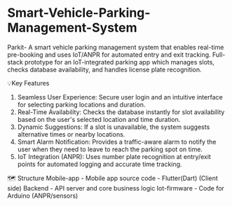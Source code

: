 # Smart-Vehicle-Parking-Management-System
Parkit- A smart vehicle parking management system that enables real-time pre-booking and uses IoT/ANPR for automated entry and exit tracking. Full-stack prototype for an IoT-integrated parking app which manages slots, checks database availability, and handles license plate recognition.

💡Key Features
1. Seamless User Experience: Secure user login and an intuitive interface for selecting parking locations and duration.
2. Real-Time Availability: Checks the database instantly for slot availability based on the user's selected location and time duration.
3. Dynamic Suggestions: If a slot is unavailable, the system suggests alternative times or nearby locations.
4. Smart Alarm Notification: Provides a traffic-aware alarm to notify the user when they need to leave to reach the parking spot on time.
5. IoT Integration (ANPR): Uses number plate recognition at entry/exit points for automated logging and accurate time tracking.

🗺️ Structure
Mobile-app - Mobile app source code - Flutter(Dart) (Client side)
Backend - API server and core business logic
Iot-firmware - Code for Arduino (ANPR/sensors)

